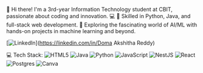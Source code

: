 👋 Hi there!
I'm a 3rd-year Information Technology student at CBIT, passionate about coding and innovation. 💻
🔹 Skilled in Python, Java, and full-stack web development.
🔹 Exploring the fascinating world of AI/ML with hands-on projects in machine learning and beyond.

[![LinkedIn](https://img.shields.io/badge/LinkedIn-%230077B5.svg?logo=linkedin&logoColor=white)](https://linkedin.com/in/Doma Akshitha Reddy) 

💻 Tech Stack:
![HTML5](https://img.shields.io/badge/html5-%23E34F26.svg?style=flat&logo=html5&logoColor=white) ![Java](https://img.shields.io/badge/java-%23ED8B00.svg?style=flat&logo=openjdk&logoColor=white) ![Python](https://img.shields.io/badge/python-3670A0?style=flat&logo=python&logoColor=ffdd54) ![JavaScript](https://img.shields.io/badge/javascript-%23323330.svg?style=flat&logo=javascript&logoColor=%23F7DF1E) ![NestJS](https://img.shields.io/badge/nestjs-%23E0234E.svg?style=flat&logo=nestjs&logoColor=white) ![React](https://img.shields.io/badge/react-%2320232a.svg?style=flat&logo=react&logoColor=%2361DAFB) ![Postgres](https://img.shields.io/badge/postgres-%23316192.svg?style=flat&logo=postgresql&logoColor=white) ![Canva](https://img.shields.io/badge/Canva-%2300C4CC.svg?style=flat&logo=Canva&logoColor=white)
